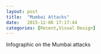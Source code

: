 ```yaml
---
layout: post
title:  "Mumbai Attacks"
date:   2015-12-06 17:17:44
categories: [Recent,Visual Design]
---
```


Infographic on the Mumbai attacks